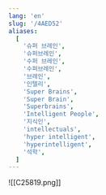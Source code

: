 ```yaml
---
lang: 'en'
slug: '/4AED52'
aliases:
  [
    '슈퍼 브레인',
    '슈퍼브레인',
    '수퍼 브레인',
    '수퍼브레인',
    '브레인',
    '인텔리',
    'Super Brains',
    'Super Brain',
    'Superbrains',
    'Intelligent People',
    '지식인',
    'intellectuals',
    'hyper intelligent',
    'hyperintelligent',
    '석학',
  ]
---
```


![[C25819.png]]

